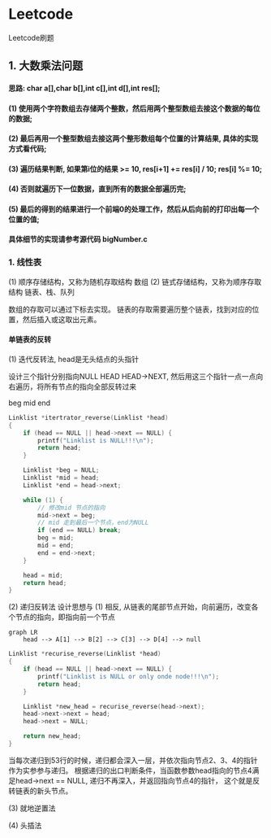 # Leetcode
Leetcode刷题
## 1. 大数乘法问题
   #### 思路:  char a[],char b[],int c[],int d[],int res[];
   #### (1) 使用两个字符数组去存储两个整数，然后用两个整型数组去接这个数据的每位的数据;
   #### (2) 最后再用一个整型数组去接这两个整形数组每个位置的计算结果, 具体的实现方式看代码;
   #### (3) 遍历结果判断, 如果第i位的结果 >= 10, res[i+1] += res[i] / 10; res[i] %= 10;
   #### (4) 否则就遍历下一位数据，直到所有的数据全部遍历完;
   #### (5) 最后的得到的结果进行一个前端0的处理工作，然后从后向前的打印出每一个位置的值;

   #### 具体细节的实现请参考源代码 bigNumber.c

### 1. 线性表
(1) 顺序存储结构，又称为随机存取结构  数组
(2) 链式存储结构，又称为顺序存取结构  链表、栈、队列

数组的存取可以通过下标去实现。
链表的存取需要遍历整个链表，找到对应的位置，然后插入或这取出元素。


#### 单链表的反转
(1) 迭代反转法, head是无头结点的头指针

设计三个指针分别指向NULL HEAD HEAD->NEXT, 然后用这三个指针一点一点向右遍历，将所有节点的指向全部反转过来

beg mid end

```c
Linklist *itertrator_reverse(Linklist *head)
{
    if (head == NULL || head->next == NULL) {
        printf("Linklist is NULL!!!\n");
        return head;
    }

    Linklist *beg = NULL;
    Linklist *mid = head;
    Linklist *end = head->next;

    while (1) {
        // 修改mid 节点的指向
        mid->next = beg;
        // mid 走到最后一个节点，end为NULL
        if (end == NULL) break;
        beg = mid;
        mid = end;
        end = end->next;
    }

    head = mid;
    return head;
}

```
(2) 递归反转法
设计思想与 (1) 相反, 从链表的尾部节点开始，向前遍历，改变各个节点的指向，即指向前一个节点
```mermaid
graph LR
    head --> A[1] --> B[2] --> C[3] --> D[4] --> null
```


```c
Linklist *recurise_reverse(Linklist *head)
{
    if (head == NULL || head->next == NULL) {
        printf("Linklist is NULL or only onde node!!!\n");
        return head;
    }

    Linklist *new_head = recurise_reverse(head->next);
    head->next->next = head;
    head->next = NULL;

    return new_head;
}
```
当每次递归到53行的时候，递归都会深入一层，并依次指向节点2、3、4的指针作为实参参与递归。
根据递归的出口判断条件，当函数参数head指向的节点4满足head->next == NULL, 递归不再深入，并返回指向节点4的指针，
这个就是反转链表的新头节点。



(3) 就地逆置法



(4) 头插法



  

